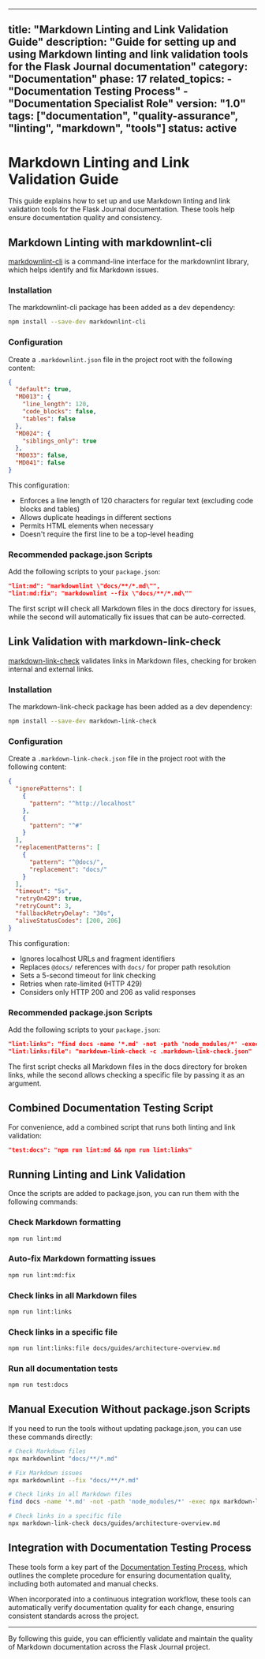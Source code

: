 ***

title: "Markdown Linting and Link Validation Guide"
description: "Guide for setting up and using Markdown linting and link validation tools for the Flask Journal documentation"
category: "Documentation"
phase: 17
related\_topics:
\- "Documentation Testing Process"
\- "Documentation Specialist Role"
version: "1.0"
tags: \["documentation", "quality-assurance", "linting", "markdown", "tools"]
status: active
--------------

# Markdown Linting and Link Validation Guide

This guide explains how to set up and use Markdown linting and link validation tools for the Flask Journal documentation. These tools help ensure documentation quality and consistency.

## Markdown Linting with markdownlint-cli

[markdownlint-cli](https://github.com/igorshubovych/markdownlint-cli) is a command-line interface for the markdownlint library, which helps identify and fix Markdown issues.

### Installation

The markdownlint-cli package has been added as a dev dependency:

```bash
npm install --save-dev markdownlint-cli
```

### Configuration

Create a `.markdownlint.json` file in the project root with the following content:

```json
{
  "default": true,
  "MD013": {
    "line_length": 120,
    "code_blocks": false,
    "tables": false
  },
  "MD024": {
    "siblings_only": true
  },
  "MD033": false,
  "MD041": false
}
```

This configuration:

- Enforces a line length of 120 characters for regular text (excluding code blocks and tables)
- Allows duplicate headings in different sections
- Permits HTML elements when necessary
- Doesn't require the first line to be a top-level heading

### Recommended package.json Scripts

Add the following scripts to your `package.json`:

```json
"lint:md": "markdownlint \"docs/**/*.md\"",
"lint:md:fix": "markdownlint --fix \"docs/**/*.md\""
```

The first script will check all Markdown files in the docs directory for issues, while the second will automatically fix issues that can be auto-corrected.

## Link Validation with markdown-link-check

[markdown-link-check](https://github.com/tcort/markdown-link-check) validates links in Markdown files, checking for broken internal and external links.

### Installation

The markdown-link-check package has been added as a dev dependency:

```bash
npm install --save-dev markdown-link-check
```

### Configuration

Create a `.markdown-link-check.json` file in the project root with the following content:

```json
{
  "ignorePatterns": [
    {
      "pattern": "^http://localhost"
    },
    {
      "pattern": "^#"
    }
  ],
  "replacementPatterns": [
    {
      "pattern": "^@docs/",
      "replacement": "docs/"
    }
  ],
  "timeout": "5s",
  "retryOn429": true,
  "retryCount": 3,
  "fallbackRetryDelay": "30s",
  "aliveStatusCodes": [200, 206]
}
```

This configuration:

- Ignores localhost URLs and fragment identifiers
- Replaces `@docs/` references with `docs/` for proper path resolution
- Sets a 5-second timeout for link checking
- Retries when rate-limited (HTTP 429)
- Considers only HTTP 200 and 206 as valid responses

### Recommended package.json Scripts

Add the following scripts to your `package.json`:

```json
"lint:links": "find docs -name '*.md' -not -path 'node_modules/*' -exec markdown-link-check -c .markdown-link-check.json {} \\;",
"lint:links:file": "markdown-link-check -c .markdown-link-check.json"
```

The first script checks all Markdown files in the docs directory for broken links, while the second allows checking a specific file by passing it as an argument.

## Combined Documentation Testing Script

For convenience, add a combined script that runs both linting and link validation:

```json
"test:docs": "npm run lint:md && npm run lint:links"
```

## Running Linting and Link Validation

Once the scripts are added to package.json, you can run them with the following commands:

### Check Markdown formatting

```bash
npm run lint:md
```

### Auto-fix Markdown formatting issues

```bash
npm run lint:md:fix
```

### Check links in all Markdown files

```bash
npm run lint:links
```

### Check links in a specific file

```bash
npm run lint:links:file docs/guides/architecture-overview.md
```

### Run all documentation tests

```bash
npm run test:docs
```

## Manual Execution Without package.json Scripts

If you need to run the tools without updating package.json, you can use these commands directly:

```bash
# Check Markdown files
npx markdownlint "docs/**/*.md"

# Fix Markdown issues
npx markdownlint --fix "docs/**/*.md"

# Check links in all Markdown files
find docs -name '*.md' -not -path 'node_modules/*' -exec npx markdown-link-check {} \;

# Check links in a specific file
npx markdown-link-check docs/guides/architecture-overview.md
```

## Integration with Documentation Testing Process

These tools form a key part of the [Documentation Testing Process](documentation-testing-process.md), which outlines the complete procedure for ensuring documentation quality, including both automated and manual checks.

When incorporated into a continuous integration workflow, these tools can automatically verify documentation quality for each change, ensuring consistent standards across the project.

***

By following this guide, you can efficiently validate and maintain the quality of Markdown documentation across the Flask Journal project.
